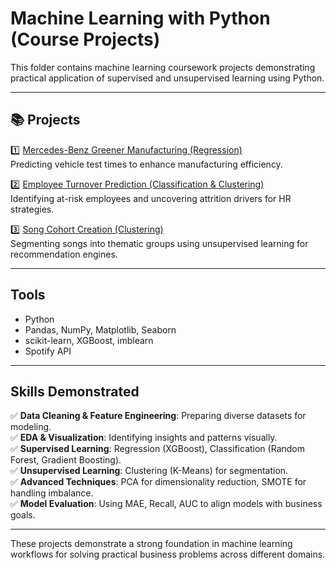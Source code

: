 # Machine Learning with Python (Course Projects)

This folder contains machine learning coursework projects demonstrating practical application of supervised and unsupervised learning using Python.

---

## 📚 Projects

1️⃣ [Mercedes-Benz Greener Manufacturing (Regression)](./mercedes-benz-greener-manufacturing)  
Predicting vehicle test times to enhance manufacturing efficiency.

2️⃣ [Employee Turnover Prediction (Classification & Clustering)](./employee-turnover-prediction)  
Identifying at-risk employees and uncovering attrition drivers for HR strategies.

3️⃣ [Song Cohort Creation (Clustering)](./song-cohort-creation)  
Segmenting songs into thematic groups using unsupervised learning for recommendation engines.

---

## Tools
- Python
- Pandas, NumPy, Matplotlib, Seaborn
- scikit-learn, XGBoost, imblearn
- Spotify API

---

## Skills Demonstrated
✅ **Data Cleaning & Feature Engineering**: Preparing diverse datasets for modeling.  
✅ **EDA & Visualization**: Identifying insights and patterns visually.  
✅ **Supervised Learning**: Regression (XGBoost), Classification (Random Forest, Gradient Boosting).  
✅ **Unsupervised Learning**: Clustering (K-Means) for segmentation.  
✅ **Advanced Techniques**: PCA for dimensionality reduction, SMOTE for handling imbalance.  
✅ **Model Evaluation**: Using MAE, Recall, AUC to align models with business goals.

---

These projects demonstrate a strong foundation in machine learning workflows for solving practical business problems across different domains.
